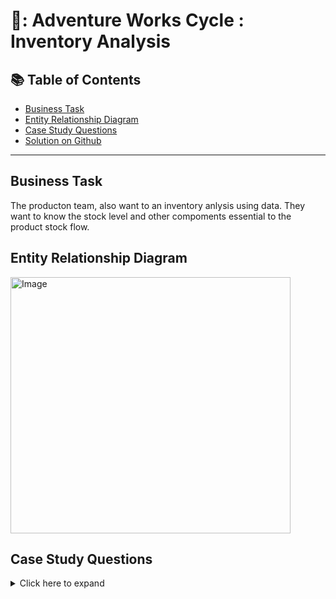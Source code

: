 # 🧰: Adventure Works Cycle : Inventory Analysis


## 📚 Table of Contents
- [Business Task](#business-task)
- [Entity Relationship Diagram](#entity-relationship-diagram)
- [Case Study Questions](#case-study-questions)
- [Solution on Github](https://github.com/coumbacoulibaly/AdventureWorksCycles/blob/master/Inventory%20Analysis/Solution.md)


***

## Business Task
The producton team, also want to an inventory anlysis using data. They want to know the stock level and other compoments essential to the product stock flow.

## Entity Relationship Diagram
<img src="https://user-images.githubusercontent.com/119062221/213443215-0d6b02cc-ed0d-4d2c-bbeb-1733b067b9cd.jpg" alt="Image" width="448" height="410" >


## Case Study Questions
<details>
<summary>
Click here to expand  
</summary>

1. What is the average safety stock level? 
2. How much does it to store and maintain the inventory?
3. What is the order lead time (time it takes to receive a product after placing an order)? 
4. What is the Fill rate (percentage of customer orders that are fulfilled on time and in full)?
5. What is the Backorder rate (percentage of customer orders that cannot be fulfilled on time)?
6. What is the months of supply of the bikes (number of months that inventory will last at the current rate of consumption)?
7. Calculate the Gross Margin 

<!--- 
Inventory turnover: The number of times inventory is sold and replaced over a given period.

Stockout rate: The percentage of time when a product is out of stock.

Safety stock level: The extra amount of inventory kept on hand to prevent stockouts.

Gross margin return on investment (GMROI): A measure of the efficiency of inventory management in generating profits.

Carrying cost of inventory: The cost of storing and maintaining inventory over a given period.

Days of supply: The number of days that inventory will last at the current rate of consumption.

Order lead time: The time it takes to receive a product after placing an order.

Fill rate: The percentage of customer orders that are fulfilled on time and in full.

Backorder rate: The percentage of customer orders that cannot be fulfilled on time.

Slow-moving inventory: The inventory items that have not been sold in a specific period.

Shrinkage: The difference between recorded inventory and actual physical inventory.

Gross Margin %: Net sales - cost of goods sold / Net sales.

Stock to Sales Ratio: the ratio of inventory to the sales for a given period.

Inventory Accuracy Rate: The percentage of inventory records that match the physical inventory.

Gross Margin $: Net sales - cost of goods sold.
-->
</details>


 
